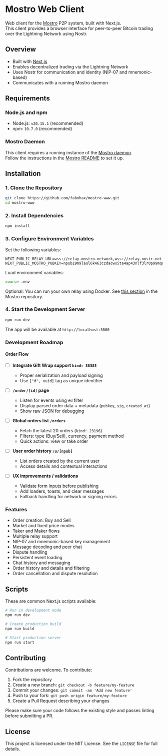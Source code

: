 # Mostro Web Client

Web client for the [Mostro](https://github.com/MostroP2P/mostro) P2P system, built with Next.js.  
This client provides a browser interface for peer-to-peer Bitcoin trading over the Lightning Network using Nostr.

## Overview

- Built with [Next.js](https://nextjs.org/)
- Enables decentralized trading via the Lightning Network
- Uses Nostr for communication and identity (NIP-07 and mnemonic-based)
- Communicates with a running Mostro daemon

## Requirements

### Node.js and npm

- Node.js: `v20.15.1` (recommended)
- npm: `10.7.0` (recommended)

### Mostro Daemon

This client requires a running instance of the [Mostro daemon](https://github.com/MostroP2P/mostro).  
Follow the instructions in the [Mostro README](https://github.com/MostroP2P/mostro#requirements) to set it up.

## Installation

### 1. Clone the Repository

```bash
git clone https://github.com/fabohax/mostro-www.git
cd mostro-www
```

### 2. Install Dependencies

```bash
npm install
```

### 3. Configure Environment Variables

Set the following variables:

```env
NEXT_PUBLIC_RELAY_URL=wss://relay.mostro.network,wss://relay.nostr.net
NEXT_PUBLIC_MOSTRO_PUBKEY=npub19m9laul6k463czdacwx5ta4ap43nlf3lr0p99mqugnz8mdz7wtvskkm5wg
```

Load environment variables:

```bash
source .env
```

Optional: You can run your own relay using Docker. See [this section](https://github.com/MostroP2P/mostro#option-1-run-mostro-with-a-private-dockerized-relay) in the Mostro repository.

### 4. Start the Development Server

```bash
npm run dev
```

The app will be available at `http://localhost:3000`

### Development Roadmap

#### Order Flow

- [ ] **Integrate Gift Wrap support `kind: 38383`**
  - Proper serialization and payload signing  
  - Use `["d", uuid]` tag as unique identifier  

- [ ] **`/order/[id]` page**
  - Listen for events using `#d` filter  
  - Display parsed order data + metadata (`pubkey`, `sig`, `created_at`)  
  - Show raw JSON for debugging  

- [ ] **Global orders list `/orders`**
  - Fetch the latest 20 orders (`kind: 23196`)  
  - Filters: type (Buy/Sell), currency, payment method  
  - Quick actions: view or take order  

- [ ] **User order history `/u/[npub]`**
  - List orders created by the current user  
  - Access details and contextual interactions  

- [ ] **UX improvements / validations**
  - Validate form inputs before publishing  
  - Add loaders, toasts, and clear messages  
  - Fallback handling for network or signing errors  

### Features 

- Order creation: Buy and Sell  
- Market and fixed price modes  
- Taker and Maker flows  
- Multiple relay support  
- NIP-07 and mnemonic-based key management  
- Message decoding and peer chat  
- Dispute handling  
- Persistent event loading  
- Chat history and messaging  
- Order history and details and filtering  
- Order cancellation and dispute resolution

## Scripts

These are common Next.js scripts available:

```bash
# Run in development mode
npm run dev

# Create production build
npm run build

# Start production server
npm run start
```

## Contributing

Contributions are welcome. To contribute:

1. Fork the repository
2. Create a new branch: `git checkout -b feature/my-feature`
3. Commit your changes: `git commit -am 'Add new feature'`
4. Push to your fork: `git push origin feature/my-feature`
5. Create a Pull Request describing your changes

Please make sure your code follows the existing style and passes linting before submitting a PR.

## License

This project is licensed under the MIT License. See the `LICENSE` file for full details.

